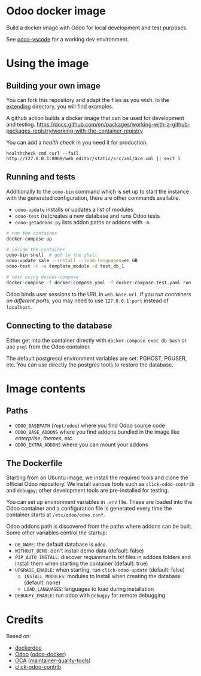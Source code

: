# Odoo docker image

Build a docker image with Odoo for local development and test purposes.

See [odoo-vscode](https://github.com/kmagusiak/odoo-vscode)
for a working dev environment.

# Using the image

## Building your own image

You can fork this repository and adapt the files as you wish.
In the [extending](./extending/README.md) directory, you will find examples.

A github action builds a docker image that can be used for development
and testing.
https://docs.github.com/en/packages/working-with-a-github-packages-registry/working-with-the-container-registry

You can add a *health check* in you need it for production.

```
healthcheck cmd curl --fail http://127.0.0.1:8069/web_editor/static/src/xml/ace.xml || exit 1
```

## Running and tests

Additionally to the `odoo-bin` command which is set up to start the
instance with the generated configuration, there are other commands available.

- `odoo-update` installs or updates a list of modules
- `odoo-test` (re)creates a new database and runs Odoo tests
- `odoo-getaddons.py` lists addon paths or addons with `-m`

```bash
# run the container
docker-compose up

# inside the container
odoo-bin shell  # get to the shell
odoo-update sale --install --load-languages=en_GB
odoo-test -t -a template_module -d test_db_1

# test using docker-compose
docker-compose -f docker-compose.yaml -f docker-compose.test.yaml run --rm odoo
```

Odoo binds user sessions to the URL in `web.base.url`.
If you *run containers on different ports*, you may need to use
`127.0.0.1:port` instead of `localhost`.

## Connecting to the database

Either get into the container directly with `docker-compose exec db bash` or
use `psql` from the Odoo container.

The default postgresql environment variables are set: PGHOST, PGUSER, etc.
You can use directly the postgres tools to restore the database.

# Image contents

## Paths

- `ODOO_BASEPATH` (`/opt/odoo`) where you find Odoo source code
- `ODOO_BASE_ADDONS` where you find addons bundled in the image
  like *enterprise*, *themes*, etc.
- `ODOO_EXTRA_ADDONS` where you can mount your addons

## The Dockerfile

Starting from an Ubuntu image, we install the required tools and clone
the official Odoo repository.
We install various tools such as `click-odoo-contrib` and `debugpy`;
other development tools are pre-installed for testing.

You can set up environment variables in `.env` file.
These are loaded into the Odoo container and a configuration file is generated
every time the container starts at `/etc/odoo/odoo.conf`.

Odoo addons path is discovered from the paths where addons can be built.
Some other variables control the startup:
- `DB_NAME`: the default database is `odoo`.
- `WITHOUT_DEMO`: don't install demo data (default: false)
- `PIP_AUTO_INSTALL`: discover *requirements.txt* files in addons folders and
  install them when starting the container (default: true)
- `UPGRADE_ENABLE`: when starting, run `click-odoo-update` (default: false)
  - `INSTALL_MODULES`: modules to install when creating the database (default: none)
  - `LOAD_LANGUAGES`: languages to load during installation
- `DEBUGPY_ENABLE`: run odoo with `debugpy` for remote debugging

# Credits

Based on:

* [dockerdoo]
* [Odoo] ([odoo-docker])
* [OCA] ([maintainer-quality-tools](https://github.com/OCA/maintainer-quality-tools))
* [click-odoo-contrib]


[click-odoo-contrib]: https://github.com/acsone/click-odoo-contrib
[dockerdoo]: https://github.com/iterativo-git/dockerdoo
[OCA]: https://github.com/OCA
[Odoo]: https://github.com/odoo
[odoo-docker]: https://github.com/odoo/docker
